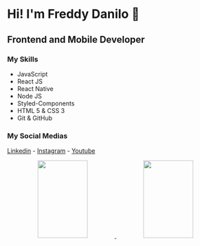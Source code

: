 # Hi! I'm Freddy Danilo 👋
## Frontend and Mobile Developer
### My Skills
<ul>
  <li>JavaScript</li>
  <li>React JS</li>
  <li>React Native</li>
  <li>Node JS</li>
  <li>Styled-Components</li>
  <li>HTML 5 & CSS 3</li>
  <li>Git & GitHub</li>
</ul>

### My Social Medias
<a href="https://www.linkedin.com/in/freddy-danilo-840b12213/">Linkedin</a> - <a href="https://www.instagram.com/freddy_danilo/">Instagram</a> - <a href="https://youtube.com/freddydanilo/">Youtube</a> 

<div align="center" display="inline-block">
  <a href="https://github.com/freddydanilo">
  <img height="180em" width="48%" src="https://github-readme-stats.vercel.app/api?username=freddydanilo&show_icons=true&theme=dracula&include_all_commits=true&count_private=true"/>    
  <img height="180em"  width="48%"  src="https://github-readme-stats.vercel.app/api/top-langs/?username=freddydanilo&layout=compact&langs_count=7&theme=dracula"/>
</div>
